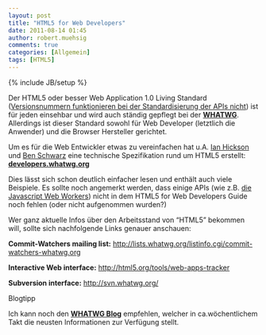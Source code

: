 ```yaml
---
layout: post
title: "HTML5 for Web Developers"
date: 2011-08-14 01:45
author: robert.muehsig
comments: true
categories: [Allgemein]
tags: [HTML5]
---
```

{% include JB/setup %}
<p>Der HTML5 oder besser Web Application 1.0 Living Standard (<a href="http://blog.whatwg.org/whats-next-in-html-episode-1">Versionsnummern funktionieren bei der Standardisierung der APIs nicht</a>) ist für jeden einsehbar und wird auch ständig gepflegt bei der <a href="http://www.whatwg.org/specs/web-apps/current-work/complete/"><strong>WHATWG</strong></a>. Allerdings ist dieser Standard sowohl für Web Developer (letztlich die Anwender) und die Browser Hersteller gerichtet. </p> <p>Um es für die Web Entwickler etwas zu vereinfachen hat u.A. <a href="https://plus.google.com/107429617152575897589/posts">Ian Hickson</a> und <a href="http://germanforblack.com/">Ben Schwarz</a> eine technische Spezifikation rund um HTML5 erstellt:<strong> </strong><a title="http://developers.whatwg.org/" href="http://developers.whatwg.org/"><strong>developers.whatwg.org</strong></a></p> <p>Dies lässt sich schon deutlich einfacher lesen und enthält auch viele Beispiele. Es sollte noch angemerkt werden, dass einige APIs (wie z.B. <a href="http://www.whatwg.org/specs/web-apps/current-work/complete/workers.html">die Javascript Web Workers</a>) nicht in dem HTML5 for Web Developers Guide noch fehlen (oder nicht aufgenommen wurden?)</p> <p>Wer ganz aktuelle Infos über den Arbeitsstand von “HTML5” bekommen will, sollte sich nachfolgende Links genauer anschauen:</p> <p><strong>Commit-Watchers mailing list:</strong> <a href="http://lists.whatwg.org/listinfo.cgi/commit-watchers-whatwg.org">http://lists.whatwg.org/listinfo.cgi/commit-watchers-whatwg.org</a></p> <p><strong>Interactive Web interface:</strong> <a href="http://html5.org/tools/web-apps-tracker">http://html5.org/tools/web-apps-tracker</a></p> <p><strong>Subversion interface:</strong> <a href="http://svn.whatwg.org/">http://svn.whatwg.org/</a></p> <p>Blogtipp</p> <p>Ich kann noch den <a href="http://blog.whatwg.org/"><strong>WHATWG Blog</strong></a> empfehlen, welcher in ca.wöchentlichem Takt die neusten Informationen zur Verfügung stellt.</p>
